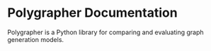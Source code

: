 # Polygrapher Documentation

Polygrapher is a Python library for comparing and evaluating graph generation models.

